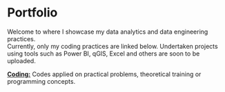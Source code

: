 # Portfolio
Welcome to where I showcase my data analytics and data engineering practices. <br>
Currently, only my coding practices are linked below. Undertaken projects using tools such as Power BI, qGIS, Excel and others are soon to be uploaded.

<a href="https://github.com/ambientals/data-coding-repository/blob/master/README.md"><strong>Coding:</strong></a> 
Codes applied on practical problems, theoretical training or programming concepts.
